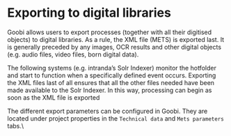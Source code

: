 # Exporting to digital libraries

Goobi allows users to export processes (together with all their digitised objects) to digital libraries. As a rule, the XML file (METS) is exported last. It is generally preceded by any images, OCR results and other digital objects (e.g. audio files, video files, born digital data).&#x20;

The following systems (e.g. intranda’s Solr Indexer) monitor the hotfolder and start to function when a specifically defined event occurs. Exporting the XML files last of all ensures that all the other files needed have been made available to the Solr Indexer. In this way, processing can begin as soon as the XML file is exported

The different export parameters can be configured in Goobi. They are located under project properties in the `Technical data` and `Mets parameters` tabs.\